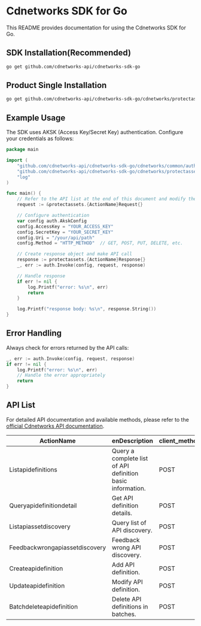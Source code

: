 # Cdnetworks SDK for Go

This README provides documentation for using the Cdnetworks SDK for Go.

## SDK Installation(Recommended)

```bash
go get github.com/cdnetworks-api/cdnetworks-sdk-go
```

## Product Single Installation

```bash
go get github.com/cdnetworks-api/cdnetworks-sdk-go/cdnetworks/protectassets
```

## Example Usage

The SDK uses AKSK (Access Key/Secret Key) authentication. Configure your credentials as follows:

```go
package main

import (
    "github.com/cdnetworks-api/cdnetworks-sdk-go/cdnetworks/common/auth"
    "github.com/cdnetworks-api/cdnetworks-sdk-go/cdnetworks/protectassets"
    "log"
)

func main() {
	// Refer to the API list at the end of this document and modify the corresponding {ActionName}, Method, and Uri
    request := &protectassets.{ActionName}Request{}

    // Configure authentication
    var config auth.AkskConfig
    config.AccessKey = "YOUR_ACCESS_KEY"
    config.SecretKey = "YOUR_SECRET_KEY"
    config.Uri = "/your/api/path"
    config.Method = "HTTP_METHOD"  // GET, POST, PUT, DELETE, etc.

    // Create response object and make API call
    response := protectassets.{ActionName}Response{}
    _, err := auth.Invoke(config, request, response)

    // Handle response
    if err != nil {
        log.Printf("error: %s\n", err)
        return
    }

    log.Printf("response body: %s\n", response.String())
}
```

## Error Handling

Always check for errors returned by the API calls:

```go
_, err := auth.Invoke(config, request, response)
if err != nil {
    log.Printf("error: %s\n", err)
    // Handle the error appropriately
    return
}
```

## API List
For detailed API documentation and available methods, please refer to the [official Cdnetworks API documentation](https://docs.cdnetworks.com/en/cdn/apidocs).

| ActionName | enDescription | client_methods | uri |
| --- | --- | --- | --- |
| Listapidefinitions | Query a complete list of API definition basic information. | POST | /api/v1/sam/api-define/basic/query |
| Queryapidefinitiondetail | Get API definition details. | POST | /api/v1/sam/api-define/detail |
| Listapiassetdiscovery | Query list of API discovery. | POST | /api/v1/sam/api-discovery/get-list |
| Feedbackwrongapiassetdiscovery | Feedback wrong API discovery. | POST | /api/v1/sam/api-discovery/false-marking |
| Createapidefinition | Add API definition. | POST | /api/v1/sam/api-define/add |
| Updateapidefinition | Modify API definition. | POST | /api/v1/sam/api-define/update |
| Batchdeleteapidefinition | Delete API definitions in batches. | POST | /api/v1/sam/api-define/delete |